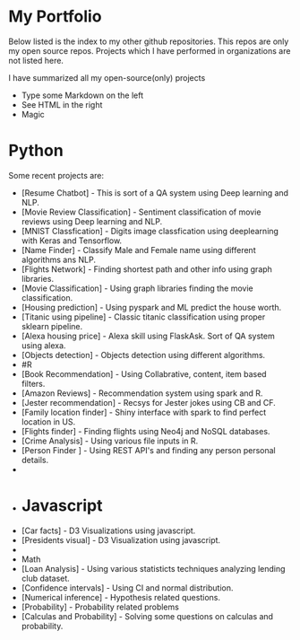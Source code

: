 # My Portfolio

Below listed is the index to my other github repositories. This repos are only my open source repos. Projects which I have performed in organizations are not listed here.

I have summarized all my open-source(only) projects

  - Type some Markdown on the left
  - See HTML in the right
  - Magic

# Python

Some recent projects are:

* [Resume Chatbot] - This is sort of a QA system using Deep learning and NLP.
* [Movie Review Classification] - Sentiment classification of movie reviews using Deep learning and NLP.
* [MNIST Classfication] - Digits image classfication using deeplearning with Keras and Tensorflow. 
* [Name Finder] - Classify Male and Female name using different algorithms ans NLP.
* [Flights Network] - Finding shortest path and other info using graph libraries.
* [Movie Classification] - Using graph libraries finding the movie classification.
* [Housing prediction] - Using pyspark and ML predict the house worth.
* [Titanic using pipeline] - Classic titanic classification using proper sklearn pipeline.
* [Alexa housing price] - Alexa skill using FlaskAsk. Sort of QA system using alexa.
* [Objects detection] - Objects detection using different algorithms.
* #R
* [Book Recommendation] - Using Collabrative, content, item based filters.
* [Amazon Reviews] - Recommendation system using spark and R.
* [Jester recommendation] - Recsys for Jester jokes using CB and CF.
* [Family location finder] - Shiny interface with spark to find perfect location in US.
* [Flights finder] - Finding flights using Neo4j and NoSQL databases.
* [Crime Analysis] - Using various file inputs in R.
* [Person Finder ] - Using REST API's and finding any person personal  details.
* 
* # Javascript
* [Car facts] - D3 Visualizations using javascript.
* [Presidents visual] - D3 Visualization using javascript.
* 
* Math
* [Loan Analysis] - Using various statisticts techniques analyzing lending club dataset.
* [Confidence intervals] - Using CI and normal distribution.
* [Numerical inference] - Hypothesis related questions.
* [Probability] - Probability related problems
* [Calculas and Probability] - Solving some questions on calculas and probability.
